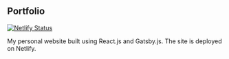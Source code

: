 ## Portfolio

[![Netlify Status](https://api.netlify.com/api/v1/badges/f14a7f79-7af3-4e18-8ea7-26004662cdf6/deploy-status)](https://app.netlify.com/sites/augustsjogren/deploys)

My personal website built using React.js and Gatsby.js.
The site is deployed on Netlify.
